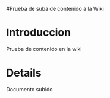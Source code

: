 #Prueba de suba de contenido a la Wiki

# Introduccion #

Prueba de contenido en la wiki


# Details #

Documento subido